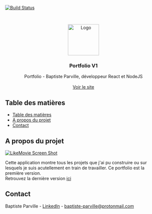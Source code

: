<!-- PROJECT SHIELDS -->
[![Build Status][build-shield]]()



<!-- PROJECT LOGO -->
<br />
<p align="center">
  <a href="https://portfoliov1.baptjack.fr">
    <img src="https://i.imgur.com/cLUxH7U.png" alt="Logo" width="100" height="100">
  </a>

  <h3 align="center">Portfolio V1</h3>

  <p align="center">
    Portfolio - Baptiste Parville, développeur React et NodeJS
    <br />
    <br />
    <a href="https://portfoliov1.baptjack.fr">Voir le site</a>
  </p>
</p>



<!-- TABLE OF CONTENTS -->
## Table des matières

- [Table des matières](#table-des-matières)
- [A propos du projet](#a-propos-du-projet)
- [Contact](#contact)

<!-- ABOUT THE PROJECT -->
## A propos du projet

[![LikeMovie Screen Shot][product-screenshot]](https://i.imgur.com/IYOJ3VA.png)

Cette application montre tous les projets que j'ai pu construire ou sur lesquels je suis acutellement en train de travailler. Ce portfolio est la première version. <br />
Retrouvez la dernière version <a href="batpjack.fr">ici</a>

<!-- CONTACT -->
## Contact

Baptiste Parville - [LinkedIn](https://linkedin.com/in/baptiste-parville) - baptiste-parville@protonmail.com

<!-- MARKDOWN LINKS & IMAGES -->
[build-shield]: https://img.shields.io/badge/build-passing-brightgreen.svg?style=flat-square
[contributors-shield]: https://img.shields.io/badge/contributors-1-orange.svg?style=flat-square
[license-shield]: https://img.shields.io/badge/license-MIT-blue.svg?style=flat-square
[license-url]: https://choosealicense.com/licenses/mit
[linkedin-shield]: https://img.shields.io/badge/-LinkedIn-black.svg?style=flat-square&logo=linkedin&colorB=555
[linkedin-url]: https://linkedin.com/in/othneildrew
[product-screenshot]: https://i.imgur.com/nSbOqFe.png
